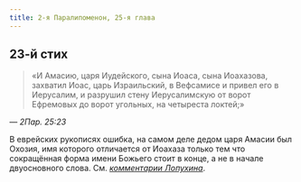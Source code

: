 ```yaml
---
title: 2-я Паралипоменон, 25-я глава
---
```


## 23-й стих

> «И Амасию, царя Иудейского, сына Иоаса, сына Иоахазова, захватил Иоас, царь Израильский,
> в Вефсамисе и привел его в Иерусалим, и разрушил стену Иерусалимскую от ворот Ефремовых
> до ворот угольных, на четыреста локтей;»

— <cite>2Пар.&nbsp;25:23</cite>

В еврейских рукописях ошибка, на самом деле дедом царя Амасии был Охозия,
имя которого отличается от Иоахаза только тем что сокращённая форма имени Божьего
стоит в конце, а не в начале двуосновного слова.
См. [<cite>комментарии Лопухина</cite>](https://bible.by/lopuhin-bible/14/25/).
